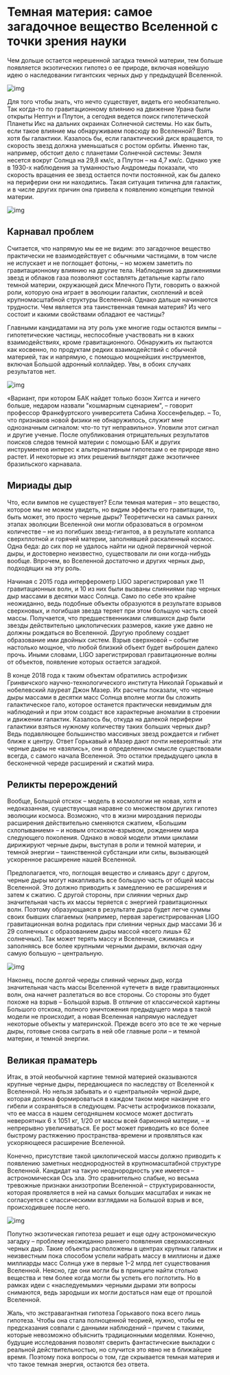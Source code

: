 # Темная материя: самое загадочное вещество Вселенной с точки зрения науки

Чем дольше остается нерешенной загадка темной материи, тем больше появляется экзотических гипотез о ее природе, включая новейшую идею о наследовании гигантских черных дыр у предыдущей Вселенной.

![img](https://images.techinsider.ru/upload/img_cache/4b6/4b63c710b300361f04baef835266db26_ce_1218x650x40x0_cropped_1332x888.webp)

Для того чтобы знать, что нечто существует, видеть его необязательно. Так когда-то по гравитационному влиянию на движение Урана были открыты Нептун и Плутон, а сегодня ведется поиск гипотетической Планеты Икс на дальних окраинах Солнечной системы. Но как быть, если такое влияние мы обнаруживаем повсюду во Вселенной? Взять хотя бы галактики. Казалось бы, если галактический диск вращается, то скорость звезд должна уменьшаться с ростом орбиты. Именно так, например, обстоит дело с планетами Солнечной системы: Земля несется вокруг Солнца на 29,8 км/с, а Плутон – на 4,7 км/с. Однако уже в 1930-х наблюдения за туманностью Андромеды показали, что скорость вращения ее звезд остается почти постоянной, как бы далеко на периферии они ни находились. Такая ситуация типична для галактик, и в числе других причин она привела к появлению концепции темной материи.

![img](https://images.techinsider.ru/upload/img_cache/11f/11f0f5b8e67eea54ba0fd4862fee15b1_cropped_1332x1004.webp)

## Карнавал проблем

Считается, что напрямую мы ее не видим: это загадочное вещество практически не взаимодействует с обычными частицами, в том числе не испускает и не поглощает фотоны, – но можем заметить по гравитационному влиянию на другие тела. Наблюдения за движениями звезд и облаков газа позволяют составлять детальные карты гало темной материи, окружающей диск Млечного Пути, говорить о важной роли, которую она играет в эволюции галактик, скоплений и всей крупномасштабной структуры Вселенной. Однако дальше начинаются трудности. Чем является эта таинственная темная материя? Из чего состоит и какими свойствами обладают ее частицы?

Главными кандидатами на эту роль уже многие годы остаются вимпы – гипотетические частицы, неспособные участвовать ни в каких взаимодействиях, кроме гравитационного. Обнаружить их пытаются как косвенно, по продуктам редких взаимодействий с обычной материей, так и напрямую, с помощью мощнейших инструментов, включая Большой адронный коллайдер. Увы, в обоих случаях результатов нет.

![img](https://images.techinsider.ru/upload/img_cache/6c6/6c64bcca8c4f39112cc8e7824acb9aa3_cropped_1332x748.webp)

«Вариант, при котором БАК найдет только бозон Хиггса и ничего больше, недаром назвали "кошмарным сценарием", – говорит профессор Франкфуртского университета Сабина Хоссенфельдер. – То, что признаков новой физики не обнаружилось, служит мне однозначным сигналом: что-то тут неправильно». Уловили этот сигнал и другие ученые. После опубликования отрицательных результатов поисков следов темной материи с помощью БАК и других инструментов интерес к альтернативным гипотезам о ее природе явно растет. И некоторые из этих решений выглядят даже экзотичнее бразильского карнавала.

## Мириады дыр

Что, если вимпов не существует? Если темная материя – это вещество, которое мы не можем увидеть, но видим эффекты его гравитации, то, быть может, это просто черные дыры? Теоретически на самых ранних этапах эволюции Вселенной они могли образоваться в огромном количестве – не из погибших звезд-гигантов, а в результате коллапса сверхплотной и горячей материи, заполнявшей раскаленный космос. Одна беда: до сих пор не удалось найти ни одной первичной черной дыры, и достоверно неизвестно, существовали ли они когда-нибудь вообще. Впрочем, во Вселенной достаточно и других черных дыр, подходящих на эту роль.

Начиная с 2015 года интерферометр LIGO зарегистрировал уже 11 гравитационных волн, и 10 из них были вызваны слияниями пар черных дыр массами в десятки масс Солнца. Само по себе это крайне неожиданно, ведь подобные объекты образуются в результате взрывов сверхновых, и погибшая звезда теряет при этом большую часть своей массы. Получается, что предшественниками слившихся дыр были звезды действительно циклопических размеров, какие уже давно не должны рождаться во Вселенной. Другую проблему создает образование ими двойных систем. Взрыв сверхновой – событие настолько мощное, что любой близкий объект будет выброшен далеко прочь. Иными словами, LIGO зарегистрировал гравитационные волны от объектов, появление которых остается загадкой.

В конце 2018 года к таким объектам обратились астрофизик Гринвичского научно-технологического института Николай Горькавый и нобелевский лауреат Джон Мазер. Их расчеты показали, что черные дыры массами в десятки масс Солнца вполне могли бы сложить галактическое гало, которое останется практически невидимым для наблюдений и при этом создаст все характерные аномалии в строении и движении галактик. Казалось бы, откуда на далекой периферии галактики взяться нужному количеству таких больших черных дыр? Ведь подавляющее большинство массивных звезд рождается и гибнет ближе к центру. Ответ Горькавый и Мазер дают почти невероятный: эти черные дыры не «взялись», они в определенном смысле существовали всегда, с самого начала Вселенной. Это остатки предыдущего цикла в бесконечной череде расширений и сжатий мира.

## Реликты перерождений

Вообще, Большой отскок – модель в космологии не новая, хотя и недоказанная, существующая наравне со множеством других гипотез эволюции космоса. Возможно, что в жизни мироздания периоды расширения действительно сменяются сжатием, «Большим схлопыванием» – и новым отскоком-взрывом, рождением мира следующего поколения. Однако в новой модели этими циклами дирижируют черные дыры, выступая в роли и темной материи, и темной энергии – таинственной субстанции или силы, вызывающей ускоренное расширение нашей Вселенной. 

Предполагается, что, поглощая вещество и сливаясь друг с другом, черные дыры могут накапливать все большую часть от общей массы Вселенной. Это должно приводить к замедлению ее расширения и затем к сжатию. С другой стороны, при слиянии черных дыр значительная часть их массы теряется с энергией гравитационных волн. Поэтому образующаяся в результате дыра будет легче суммы своих бывших слагаемых (например, первая зарегистрированная LIGO гравитационная волна родилась при слиянии черных дыр массами 36 и 29 солнечных с образованием дыры массой «всего лишь» 62 солнечных). Так может терять массу и Вселенная, сжимаясь и заполняясь все более крупными черными дырами, включая одну самую большую – центральную.

![img](https://images.techinsider.ru/upload/img_cache/38d/38dd712d41d6ee48d313647c2ca2990f_cropped_1332x842.webp)

Наконец, после долгой череды слияний черных дыр, когда значительная часть массы Вселенной «утечет» в виде гравитационных волн, она начнет разлетаться во все стороны. Со стороны это будет похоже на взрыв – Большой взрыв. В отличие от классической картины Большого отскока, полного уничтожения предыдущего мира в такой модели не происходит, а новая Вселенная напрямую наследует некоторые объекты у материнской. Прежде всего это все те же черные дыры, готовые снова сыграть в ней обе главные роли – и темной материи, и темной энергии.

## Великая праматерь

Итак, в этой необычной картине темной материей оказываются крупные черные дыры, передающиеся по наследству от Вселенной к Вселенной. Но нельзя забывать и о «центральной» черной дыре, которая должна формироваться в каждом таком мире накануне его гибели и сохраняться в следующем. Расчеты астрофизиков показали, что ее масса в нашем сегодняшнем космосе может достигать невероятных 6 х 1051 кг, 1/20 от массы всей барионной материи, – и непрерывно увеличиваться. Ее рост может приводить ко все более быстрому растяжению пространства-времени и проявляться как ускоряющееся расширение Вселенной.

Конечно, присутствие такой циклопической массы должно приводить к появлению заметных неоднородностей в крупномасштабной структуре Вселенной. Кандидат на такую неоднородность уже имеется – астрономическая Ось зла. Это сравнительно слабые, но весьма тревожные признаки анизотропии Вселенной – структурированности, которая проявляется в ней на самых больших масштабах и никак не согласуется с классическими взглядами на Большой взрыв и все, происходившее после него.

![img](https://images.techinsider.ru/upload/img_cache/fd0/fd0cd923fce72d20869267935b70dbba_cropped_1332x750.webp)

Попутно экзотическая гипотеза решает и еще одну астрономическую загадку – проблему неожиданно раннего появления сверхмассивных черных дыр. Такие объекты расположены в центрах крупных галактик и неизвестным пока способом успели набрать массу в миллионы и даже миллиарды масс Солнца уже в первые 1–2 млрд лет существования Вселенной. Неясно, где они могли бы в принципе найти столько вещества и тем более когда могли бы успеть его поглотить. Но в рамках идеи с «наследуемыми» черными дырами эти вопросы снимаются, ведь зародыши их могли достаться нам еще от прошлой Вселенной. 

Жаль, что экстравагантная гипотеза Горькавого пока всего лишь гипотеза. Чтобы она стала полноценной теорией, нужно, чтобы ее предсказания совпали с данными наблюдений – причем с такими, которые невозможно объяснить традиционными моделями. Конечно, будущие исследования позволят сверить фантастические выкладки с реальной действительностью, но случится это явно не в ближайшее время. Поэтому пока вопросы о том, где скрывается темная материя и что такое темная энергия, остаются без ответа.
